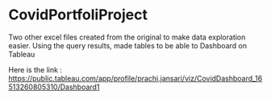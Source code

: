 # CovidPortfoliProject

Two other excel files created from the original to make data exploration easier.
Using the query results, made tables to be able to Dashboard on Tableau 

Here is the link : https://public.tableau.com/app/profile/prachi.jansari/viz/CovidDashboard_16513260805310/Dashboard1

